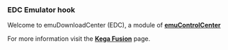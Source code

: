 ### EDC Emulator hook

Welcome to emuDownloadCenter (EDC), a module of [**emuControlCenter**](https://github.com/PhoenixInteractiveNL/emuControlCenter/wiki/)

For more information visit the [**Kega Fusion**](https://github.com/PhoenixInteractiveNL/edc-masterhook/wiki/Emulator-kegafusion#menu) page.
